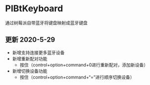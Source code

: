 # PIBtKeyboard

通过树莓派自带蓝牙将键盘映射成蓝牙键盘

## 更新 2020-5-29

- 新增支持连接更多蓝牙设备
- 新增重新配对功能
  - 按住（control+option+command+0进行重新配对，添加新设备）
- 新增切换设备功能
  - 按住（control+option+command+“=”进行顺序切换设备）